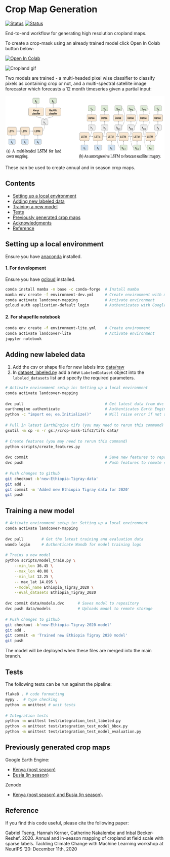 # Crop Map Generation

[![Status](https://github.com/nasaharvest/crop-mask/actions/workflows/test.yml/badge.svg)](https://github.com/nasaharvest/crop-mask/actions/workflows/test.yml) [![Status](https://github.com/nasaharvest/crop-mask/actions/workflows/deploy.yml/badge.svg)](https://github.com/nasaharvest/crop-mask/actions/workflows/deploy.yml)

End-to-end workflow for generating high resolution cropland maps.

To create a crop-mask using an already trained model click Open In Colab button below: 

[![Open In Colab](https://colab.research.google.com/assets/colab-badge.svg)](https://colab.research.google.com/github/nasaharvest/crop-mask/blob/master/notebooks/inference.ipynb)

![Cropland gif](assets/cropmask.gif)



Two models are trained - a multi-headed pixel wise classifier to classify pixels as containing crop or not, and a multi-spectral satellite image forecaster which forecasts a 12 month timeseries given a partial input:

<img src="diagrams/models.png" alt="models" height="200px"/>

These can be used to create annual and in season crop maps.

## Contents

-   [Setting up a local environment](#setting-up-a-local-environment)
-   [Adding new labeled data](#adding-new-labeled-data)
-   [Training a new model](#training-a-new-model)
-   [Tests](#tests)
-   [Previously generated crop maps](#previously-generated-crop-maps)
-   [Acknowledgments](#acknowledgments)
-   [Reference](#reference)

## Setting up a local environment
Ensure you have [anaconda](https://www.anaconda.com/download/#macos) installed.
#### 1. For development 
Ensure you have [gcloud](https://cloud.google.com/sdk/docs/install) installed.
```bash
conda install mamba -n base -c conda-forge  # Install mamba
mamba env create -f environment-dev.yml     # Create environment with mamba (faster)
conda activate landcover-mapping            # Activate environment
gcloud auth application-default login       # Authenticates with Google Cloud
```

#### 2. For shapefile notebook
```bash
conda env create -f environment-lite.yml    # Create environment
conda activate landcover-lite               # Activate environment
jupyter notebook
```

## Adding new labeled data
1. Add the csv or shape file for new labels into [data/raw](data/raw)
2. In [dataset_labeled.py](src/datasets_labeled.py) add a new `LabeledDataset` object into the `labeled_datasets` list and specify the required parameters.
```bash
# Activate environment setup in: Setting up a local environment
conda activate landcover-mapping 

dvc pull                                    # Get latest data from dvc
earthengine authenticate                    # Authenticates Earth Engine 
python -c "import ee; ee.Initialize()"      # Will raise error if not setup

# Pull in latest EarthEngine tifs (you may need to rerun this command)
gsutil -m cp -n -r gs://crop-mask-tifs2/tifs data/

# Create features (you may need to rerun this command)
python scripts/create_features.py

dvc commit                                  # Save new features to repository
dvc push                                    # Push features to remote storage

# Push changes to github
git checkout -b'new-Ethiopia-Tigray-data'
git add .
git commit -m 'Added mew Ethiopia Tigray data for 2020'
git push
```

## Training a new model
```bash
# Activate environment setup in: Setting up a local environment
conda activate landcover-mapping 

dvc pull        # Get the latest training and evaluation data
wandb login     # Authenticate Wandb for model training logs

# Trains a new model
python scripts/model_train.py \
    --min_lon 36.45 \
    --max_lon 40.00 \
    --min_lat 12.25 \
    -- max_lat 14.895 \
    --model_name Ethiopia_Tigray_2020 \
    --eval_datasets Ethiopia_Tigray_2020

dvc commit data/models.dvc      # Saves model to repository
dvc push data/models            # Uploads model to remote storage 

# Push changes to github
git checkout -b'new-Ethiopia-Tigray-2020-model'
git add .
git commit -m 'Trained new Ethiopia Tigray 2020 model'
git push
```
The model will be deployed when these files are merged into the main branch.

## Tests

The following tests can be run against the pipeline:

```bash
flake8 . # code formatting
mypy .  # type checking
python -m unittest # unit tests

# Integration tests
python -m unittest test/integration_test_labeled.py
python -m unittest test/integration_test_model_bbox.py
python -m unittest test/integration_test_model_evaluation.py
```

## Previously generated crop maps

Google Earth Engine:

-   [Kenya (post season)](https://code.earthengine.google.com/ea3613a3a45badfd01ce2ec914dfe1ef)
-   [Busia (in season)](https://code.earthengine.google.com/f567cccc28dad7a25e088d56dabfbd4c)

Zenodo

-   [Kenya (post season) and Busia (in season)](https://doi.org/10.5281/zenodo.4271143).

## Reference

If you find this code useful, please cite the following paper:

Gabriel Tseng, Hannah Kerner, Catherine Nakalembe and Inbal Becker-Reshef. 2020. Annual and in-season mapping of cropland at field scale with sparse labels. Tackling Climate Change with Machine Learning workshop at NeurIPS ’20: December 11th, 2020
